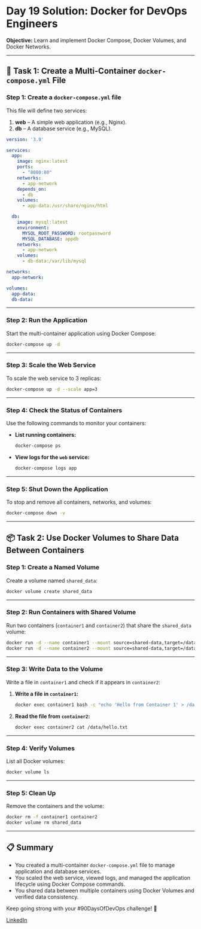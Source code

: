 # Day 19 Solution: Docker for DevOps Engineers  
**Objective:** Learn and implement Docker Compose, Docker Volumes, and Docker Networks.  

---

## 🐳 **Task 1: Create a Multi-Container `docker-compose.yml` File**

### Step 1: Create a `docker-compose.yml` file  
This file will define two services:  
1. **web** – A simple web application (e.g., Nginx).  
2. **db** – A database service (e.g., MySQL).

```yaml
version: '3.9'

services:
  app:
    image: nginx:latest
    ports:
      - "8080:80"
    networks:
      - app-network
    depends_on:
      - db
    volumes:
      - app-data:/usr/share/nginx/html

  db:
    image: mysql:latest
    environment:
      MYSQL_ROOT_PASSWORD: rootpassword
      MYSQL_DATABASE: appdb
    networks:
      - app-network
    volumes:
      - db-data:/var/lib/mysql

networks:
  app-network:

volumes:
  app-data:
  db-data:
```

---

### Step 2: Run the Application  

Start the multi-container application using Docker Compose:  

```bash
docker-compose up -d
```

---

### Step 3: Scale the Web Service  

To scale the web service to 3 replicas:  

```bash
docker-compose up -d --scale app=3
```

---

### Step 4: Check the Status of Containers  

Use the following commands to monitor your containers:  

- **List running containers:**  
  ```bash
  docker-compose ps
  ```

- **View logs for the `web` service:**  
  ```bash
  docker-compose logs app
  ```

---

### Step 5: Shut Down the Application  

To stop and remove all containers, networks, and volumes:  

```bash
docker-compose down -v
```

---

## 📦 **Task 2: Use Docker Volumes to Share Data Between Containers**

### Step 1: Create a Named Volume  

Create a volume named `shared_data`:  

```bash
docker volume create shared_data
```

---

### Step 2: Run Containers with Shared Volume  

Run two containers (`container1` and `container2`) that share the `shared_data` volume:  

```bash
docker run -d --name container1 --mount source=shared-data,target=/data nginx
docker run -d --name container2 --mount source=shared-data,target=/data httpd
```

---

### Step 3: Write Data to the Volume  

Write a file in `container1` and check if it appears in `container2`:  

1. **Write a file in `container1`:**  
   ```bash
   docker exec container1 bash -c "echo 'Hello from Container 1' > /data/hello.txt"
   ```

2. **Read the file from `container2`:**  
   ```bash
   docker exec container2 cat /data/hello.txt
   ```

---

### Step 4: Verify Volumes  

List all Docker volumes:  

```bash
docker volume ls
```

---

### Step 5: Clean Up  

Remove the containers and the volume:  

```bash
docker rm -f container1 container2
docker volume rm shared_data
```

---

## 📋 **Summary**  

- You created a multi-container `docker-compose.yml` file to manage application and database services.  
- You scaled the web service, viewed logs, and managed the application lifecycle using Docker Compose commands.  
- You shared data between multiple containers using Docker Volumes and verified data consistency.

Keep going strong with your #90DaysOfDevOps challenge! 🚀

[LinkedIn](https://www.linkedin.com/posts/sdadu2206_docker-volume-network-day-19-guide-activity-7269372185557766144-tDo7?utm_source=share&utm_medium=member_desktop)
